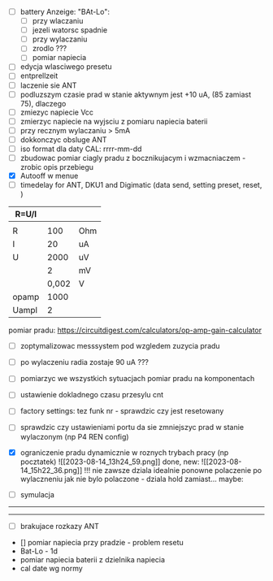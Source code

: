 - [ ] battery Anzeige: "BAt-Lo":
	- [ ] przy wlaczaniu
	- [ ] jezeli watorsc spadnie
	- [ ] przy wylaczaniu
	- [ ] zrodlo ???
	- [ ] pomiar napiecia
- [ ] edycja wlasciwego presetu
- [ ] entprellzeit
- [ ] laczenie  sie ANT
- [ ] podluzszym czasie prad w stanie aktywnym jest +10 uA, (85 zamiast 75), dlaczego
- [ ] zmiezyc napiecie Vcc
- [ ] zmierzyc napiecie na wyjsciu z pomiaru napiecia baterii
- [ ] przy recznym wylaczaniu > 5mA
- [ ] dokkonczyc obsluge ANT
- [ ] iso format dla daty CAL: rrrr-mm-dd
- [ ] zbudowac pomiar ciagly pradu z bocznikujacym i wzmacniaczem - zrobic opis przebiegu
- [x] Autooff w menue
- [ ] timedelay for ANT, DKU1 and Digimatic (data send, setting preset, reset, )

| R=U/I |       |     |
|-------|-------|-----|
|       |       |     |
| R     | 100   | Ohm |
| I     | 20    | uA  |
| U     | 2000  | uV  |
|       | 2     | mV  |
|       | 0,002 | V   |
| opamp | 1000  |     |
| Uampl | 2     |


pomiar pradu:
https://circuitdigest.com/calculators/op-amp-gain-calculator

- [ ] zoptymalizowac messsystem pod wzgledem zuzycia pradu
- [ ] po wylaczeniu radia zostaje 90 uA ???
- [ ] pomiarzyc we wszystkich sytuacjach pomiar pradu na komponentach
- [ ] ustawienie dokladnego czasu przesylu cnt

- [ ] factory settings: tez funk nr - sprawdzic czy jest resetowany
- [ ] sprawdzic czy ustawieniami portu da sie zmniejszyc prad w stanie wylaczonym (np P4 REN config)
- [x] ograniczenie pradu dynamicznie w roznych trybach pracy (np pocztatek)
![[2023-08-14_13h24_59.png]]
done, new:
![[2023-08-14_15h22_36.png]]
!!! nie zawsze dziala idealnie ponowne polaczenie po wylaczneniu jak nie bylo polaczone - dziala hold zamiast...
maybe:
- [ ] symulacja






---
---
- [ ] brakujace rozkazy ANT
-  [] pomiar napiecia przy pradzie - problem resetu
- Bat-Lo - 1d
- pomiar napiecia baterii z dzielnika napiecia
- cal date wg normy